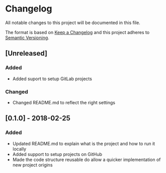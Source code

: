 # Changelog
All notable changes to this project will be documented in this file.

The format is based on [Keep a Changelog](http://keepachangelog.com/en/1.0.0/)
and this project adheres to [Semantic Versioning](http://semver.org/spec/v2.0.0.html).

## [Unreleased]

### Added
- Added suport to setup GitLab projects

### Changed
- Changed README.md to reflect the right settings

## [0.1.0] - 2018-02-25

### Added
- Updated README.md to explain what is the project and how to run it locally
- Added support to setup projects on GitHub
- Made the code structure reusable do allow a quicker implementation of new project origins
